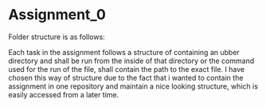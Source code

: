 # Assignment_0

Folder structure is as follows:

Each task in the assignment follows a structure of containing an ubber directory and shall be run from the inside of that directory or the command used for the run of the file, shall contain the path to the exact file. I have chosen this way of structure due to the fact that i wanted to contain the assignment in one repository and maintain a nice looking structure, which is easily accessed from a later time.
